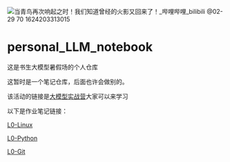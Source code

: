 ![当青鸟再次响起之时！我们知道曾经的火影又回来了！_哔哩哔哩_bilibili @02-29 70 1624203313015](https://github.com/user-attachments/assets/7c43265d-ad4c-459c-ba54-03a40b28aa17)

# personal_LLM_notebook
这是书生大模型暑假场的个人仓库

这暂时是一个笔记仓库，后面也许会做别的。

该活动的链接是[大模型实战营](https://github.com/InternLM/Tutorial)大家可以来学习


以下是作业笔记链接：

[L0-Linux](https://juejin.cn/post/7398715556785668131)

[L0-Python](https://juejin.cn/post/7398725202544803880)

[L0-Git](https://juejin.cn/post/7398748102374228002)
